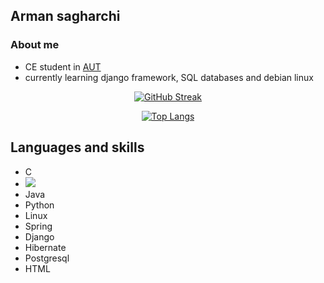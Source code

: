 

<!--
**Armansaqarchi/Armansaqarchi** is a ✨ _special_ ✨ repository because its `README.md` (this file) appears on your GitHub profile.

Here are some ideas to get you started:

- 🔭 I’m currently working on ...
- 🌱 I’m currently learning ...
- 👯 I’m looking to collaborate on ...
- 🤔 I’m looking for help with ...
- 💬 Ask me about ...
- 📫 How to reach me: ...
- 😄 Pronouns: ...
- ⚡ Fun fact: ...
-->

## Arman sagharchi

### About me

- CE student in <a href=https://aut.ac.ir/en>AUT</a>
- currently learning django framework, SQL databases and debian linux

<div align="center">

[![GitHub Streak](https://streak-stats.demolab.com?user=Armansaqarchi&theme=dracula&border_radius=4.9)](https://git.io/streak-stats)


[![Top Langs](https://github-readme-stats.vercel.app/api/top-langs/?username=Armansaqarchi&layout=compact&theme=vision-friendly-dark)](https://github.com/anuraghazra/github-readme-stats)
</div>


## Languages and skills
- C
- <a><img src="https://img.shields.io/badge/-Java-61DAFB?logo=Java&logoColor=white&style=flat"></a>
- Java
- Python
- Linux
- Spring
- Django
- Hibernate
- Postgresql
- HTML



